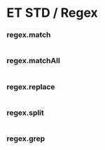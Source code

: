# ET STD / Regex


### regex.match

```c

```

### regex.matchAll

```c

```

### regex.replace

```c

```

### regex.split

```c

```

### regex.grep

```c

```
